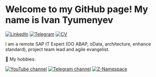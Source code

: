 # Welcome to my GitHub page! My name is Ivan Tyumenyev

[![LinkedIn](https://img.shields.io/badge/LinkedIn-profile-%230e76a8?style=flat&logo=linkedin)](https://www.linkedin.com/in/ivan-tyumenyev)
[![Telegram](https://img.shields.io/badge/Telegram-ping-%232CA5E0?style=flat&logo=telegram)](https://t.me/ivan_tyumenyev)
[![CV](https://img.shields.io/badge/CV-hire-success?style=flat)](https://docs.google.com/document/d/1nJzzvulJRePwGqaLbXVPYlkB5NdiO-YX2eBnCjYqClM/edit?usp=sharing)

I am a remote SAP IT Expert (OO ABAP, oData, architecture, enhance standard), project team lead and agile evangelist.

🥤 My hobbies:

[![YouTube channel](https://img.shields.io/badge/Youtube-channel-red?style=flat&logo=youtube)](https://www.youtube.com/channel/UCZWBJMMn4vLZc4nZiKbOD1g/featured)
[![Telegram channel](https://img.shields.io/badge/Telegram-channel-yellow?style=flat&logo=telegram)](https://t.me/budni_sapera)
[![Z-Namespace](https://img.shields.io/badge/z--namespace-podcast-green?style=flat&logo=google%20podcasts)](https://ilyakaznacheev.github.io/z-namespace/)
